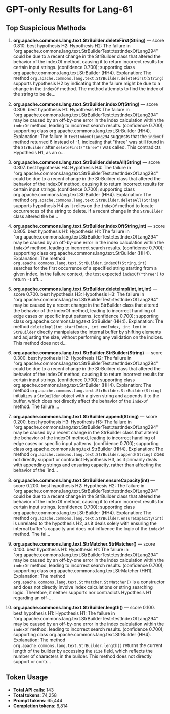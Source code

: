 # GPT-only Results for Lang-61

## Top Suspicious Methods

1. **org.apache.commons.lang.text.StrBuilder.deleteFirst(String)** — score 0.810. best hypothesis H2: Hypothesis H2: The failure in "org.apache.commons.lang.text.StrBuilderTest::testIndexOfLang294" could be due to a recent change in the StrBuilder class that altered the behavior of the indexOf method, causing it to return incorrect results for certain input strings. (confidence 0.700); supporting class org.apache.commons.lang.text.StrBuilder (HH4).
    Explanation: The method `org.apache.commons.lang.text.StrBuilder.deleteFirst(String)` supports hypothesis H2 by indicating that the failure might be due to a change in the `indexOf` method. The method attempts to find the index of the string to be de...

2. **org.apache.commons.lang.text.StrBuilder.indexOf(String)** — score 0.809. best hypothesis H1: Hypothesis H1: The failure in "org.apache.commons.lang.text.StrBuilderTest::testIndexOfLang294" may be caused by an off-by-one error in the index calculation within the `indexOf` method, leading to incorrect search results. (confidence 0.700); supporting class org.apache.commons.lang.text.StrBuilder (HH4).
    Explanation: The failure in `testIndexOfLang294` suggests that the `indexOf` method returned 6 instead of -1, indicating that "three" was still found in the `StrBuilder` after `deleteFirst("three")` was called. This contradicts Hypothesis H1, as an o...

3. **org.apache.commons.lang.text.StrBuilder.deleteAll(String)** — score 0.807. best hypothesis H4: Hypothesis H4: The failure in "org.apache.commons.lang.text.StrBuilderTest::testIndexOfLang294" could be due to a recent change in the StrBuilder class that altered the behavior of the indexOf method, causing it to return incorrect results for certain input strings. (confidence 0.700); supporting class org.apache.commons.lang.text.StrBuilder (HH4).
    Explanation: The method `org.apache.commons.lang.text.StrBuilder.deleteAll(String)` supports hypothesis H4 as it relies on the `indexOf` method to locate occurrences of the string to delete. If a recent change in the `StrBuilder` class altered the be...

4. **org.apache.commons.lang.text.StrBuilder.indexOf(String,int)** — score 0.805. best hypothesis H1: Hypothesis H1: The failure in "org.apache.commons.lang.text.StrBuilderTest::testIndexOfLang294" may be caused by an off-by-one error in the index calculation within the `indexOf` method, leading to incorrect search results. (confidence 0.700); supporting class org.apache.commons.lang.text.StrBuilder (HH4).
    Explanation: The method `org.apache.commons.lang.text.StrBuilder.indexOf(String,int)` searches for the first occurrence of a specified string starting from a given index. In the failure context, the test expected `indexOf("three")` to return `-1` aft...

5. **org.apache.commons.lang.text.StrBuilder.deleteImpl(int,int,int)** — score 0.700. best hypothesis H3: Hypothesis H3: The failure in "org.apache.commons.lang.text.StrBuilderTest::testIndexOfLang294" may be caused by a recent change in the StrBuilder class that altered the behavior of the indexOf method, leading to incorrect handling of edge cases or specific input patterns. (confidence 0.700); supporting class org.apache.commons.lang.text.StrBuilder (HH4).
    Explanation: The method `deleteImpl(int startIndex, int endIndex, int len)` in `StrBuilder` directly manipulates the internal buffer by shifting elements and adjusting the size, without performing any validation on the indices. This method does not d...

6. **org.apache.commons.lang.text.StrBuilder.StrBuilder(String)** — score 0.300. best hypothesis H2: Hypothesis H2: The failure in "org.apache.commons.lang.text.StrBuilderTest::testIndexOfLang294" could be due to a recent change in the StrBuilder class that altered the behavior of the indexOf method, causing it to return incorrect results for certain input strings. (confidence 0.700); supporting class org.apache.commons.lang.text.StrBuilder (HH4).
    Explanation: The method `org.apache.commons.lang.text.StrBuilder.StrBuilder(String)` initializes a `StrBuilder` object with a given string and appends it to the buffer, which does not directly affect the behavior of the `indexOf` method. The failure ...

7. **org.apache.commons.lang.text.StrBuilder.append(String)** — score 0.200. best hypothesis H3: Hypothesis H3: The failure in "org.apache.commons.lang.text.StrBuilderTest::testIndexOfLang294" may be caused by a recent change in the StrBuilder class that altered the behavior of the indexOf method, leading to incorrect handling of edge cases or specific input patterns. (confidence 0.700); supporting class org.apache.commons.lang.text.StrBuilder (HH4).
    Explanation: The method `org.apache.commons.lang.text.StrBuilder.append(String)` does not directly support or contradict Hypothesis H3, as it primarily deals with appending strings and ensuring capacity, rather than affecting the behavior of the `ind...

8. **org.apache.commons.lang.text.StrBuilder.ensureCapacity(int)** — score 0.200. best hypothesis H2: Hypothesis H2: The failure in "org.apache.commons.lang.text.StrBuilderTest::testIndexOfLang294" could be due to a recent change in the StrBuilder class that altered the behavior of the indexOf method, causing it to return incorrect results for certain input strings. (confidence 0.700); supporting class org.apache.commons.lang.text.StrBuilder (HH4).
    Explanation: The method `org.apache.commons.lang.text.StrBuilder.ensureCapacity(int)` is unrelated to the hypothesis H2, as it deals solely with ensuring the internal buffer's capacity and does not influence the logic of the `indexOf` method. The fai...

9. **org.apache.commons.lang.text.StrMatcher.StrMatcher()** — score 0.100. best hypothesis H1: Hypothesis H1: The failure in "org.apache.commons.lang.text.StrBuilderTest::testIndexOfLang294" may be caused by an off-by-one error in the index calculation within the `indexOf` method, leading to incorrect search results. (confidence 0.700); supporting class org.apache.commons.lang.text.StrMatcher (HH1).
    Explanation: The method `org.apache.commons.lang.text.StrMatcher.StrMatcher()` is a constructor and does not directly involve index calculations or string searching logic. Therefore, it neither supports nor contradicts Hypothesis H1 regarding an off-...

10. **org.apache.commons.lang.text.StrBuilder.length()** — score 0.100. best hypothesis H1: Hypothesis H1: The failure in "org.apache.commons.lang.text.StrBuilderTest::testIndexOfLang294" may be caused by an off-by-one error in the index calculation within the `indexOf` method, leading to incorrect search results. (confidence 0.700); supporting class org.apache.commons.lang.text.StrBuilder (HH4).
    Explanation: The method `org.apache.commons.lang.text.StrBuilder.length()` returns the current length of the builder by accessing the `size` field, which reflects the number of characters in the builder. This method does not directly support or contr...


## Token Usage

- **Total API calls**: 143
- **Total tokens**: 74,258
- **Prompt tokens**: 65,444
- **Completion tokens**: 8,814
